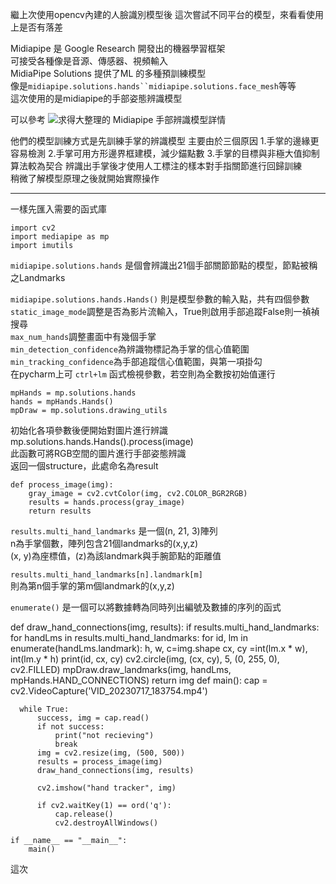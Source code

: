 繼上次使用opencv內建的人臉識別模型後
這次嘗試不同平台的模型，來看看使用上是否有落差

Midiapipe 是 Google Research 開發出的機器學習框架  
可接受各種像是音源、傳感器、視頻輸入  
MidiaPipe Solutions 提供了ML 的多種預訓練模型   
像是`midiapipe.solutions.hands``midiapipe.solutions.face_mesh`等等  
這次使用的是midiapipe的手部姿態辨識模型   
  
可以參考 ![求得大整理的 Midiapipe 手部辨識模型詳情](https://blog.csdn.net/weixin_43229348/article/details/120530937)  
   
他們的模型訓練方式是先訓練手掌的辨識模型
主要由於三個原因
1.手掌的邊緣更容易檢測
2.手掌可用方形邊界框建模，減少錨點數
3.手掌的目標與非極大值抑制算法較為契合
辨識出手掌後才使用人工標注的樣本對手指關節進行回歸訓練   
稍微了解模型原理之後就開始實際操作  

---
  
一樣先匯入需要的函式庫

    import cv2   
    import mediapipe as mp  
    import imutils  

`midiapipe.solutions.hands` 是個會辨識出21個手部關節節點的模型，節點被稱之Landmarks  
  
`midiapipe.solutions.hands.Hands()` 則是模型參數的輸入點，共有四個參數       
`static_image_mode`調整是否為影片流輸入，True則啟用手部追蹤False則一禎禎搜尋  
`max_num_hands`調整畫面中有幾個手掌   
`min_detection_confidence`為辨識物標記為手掌的信心值範圍   
`min_tracking_confidence`為手部追蹤信心值範圍，與第一項掛勾  
在pycharm上可 `ctrl+lm` 函式檢視參數，若空則為全數按初始值運行   
  
    mpHands = mp.solutions.hands
    hands = mpHands.Hands()
    mpDraw = mp.solutions.drawing_utils
  
初始化各項參數後便開始對圖片進行辨識  
mp.solutions.hands.Hands().process(image)  
此函數可將RGB空間的圖片進行手部姿態辨識  
返回一個structure，此處命名為result  

    def process_image(img):
        gray_image = cv2.cvtColor(img, cv2.COLOR_BGR2RGB)
        results = hands.process(gray_image)
        return results

`results.multi_hand_landmarks` 是一個(n, 21, 3)陣列  
n為手掌個數，陣列包含21個landmarks的(x,y,z)  
(x, y)為座標值，(z)為該landmark與手腕節點的距離值  
  
`results.multi_hand_landmarks[n].landmark[m]`   
則為第n個手掌的第m個landmark的(x,y,z)  

`enumerate()` 是一個可以將數據轉為同時列出編號及數據的序列的函式  
   
  
  def draw_hand_connections(img, results):
      if results.multi_hand_landmarks:
          for handLms in results.multi_hand_landmarks:
              for id, lm in enumerate(handLms.landmark):
                  h, w, c=img.shape
                  cx, cy =int(lm.x * w), int(lm.y * h)
                  print(id, cx, cy)
                  cv2.circle(img, (cx, cy), 5, (0, 255, 0), cv2.FILLED)
                  mpDraw.draw_landmarks(img, handLms, mpHands.HAND_CONNECTIONS)
          return img
  def main():
      cap = cv2.VideoCapture('VID_20230717_183754.mp4')
  
      while True:
          success, img = cap.read()
          if not success:
              print("not recieving")
              break
          img = cv2.resize(img, (500, 500))
          results = process_image(img)
          draw_hand_connections(img, results)
  
          cv2.imshow("hand tracker", img)
  
          if cv2.waitKey(1) == ord('q'):
              cap.release()
              cv2.destroyAllWindows()
  
    if __name__ == "__main__":
        main()
    

這次
